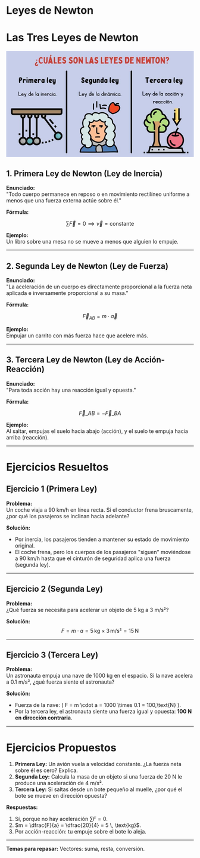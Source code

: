 # Leyes de Newton

# Las Tres Leyes de Newton

![Las 3 leyes de Newton](Imagenes/Imagen_3_leyes_de_newton.jpg)

## 1. Primera Ley de Newton (Ley de Inercia)
**Enunciado:**  
"Todo cuerpo permanece en reposo o en movimiento rectilíneo uniforme a menos que una fuerza externa actúe sobre él."

**Fórmula:**  

$$\sum \vec{F} = 0 \implies \vec{v} = \text{constante}$$

**Ejemplo:**  
Un libro sobre una mesa no se mueve a menos que alguien lo empuje.

---

## 2. Segunda Ley de Newton (Ley de Fuerza)
**Enunciado:**  
"La aceleración de un cuerpo es directamente proporcional a la fuerza neta aplicada e inversamente proporcional a su masa."

**Fórmula:**  

$$\vec{F}_{AB} = m \cdot \vec{a}$$

**Ejemplo:**  
Empujar un carrito con más fuerza hace que acelere más.

---

## 3. Tercera Ley de Newton (Ley de Acción-Reacción)
**Enunciado:**  
"Para toda acción hay una reacción igual y opuesta."

**Fórmula:**  

$$\vec{F}\_{AB} = - \vec{F}\_{BA}$$

**Ejemplo:**  
Al saltar, empujas el suelo hacia abajo (acción), y el suelo te empuja hacia arriba (reacción).

---

# Ejercicios Resueltos

## Ejercicio 1 (Primera Ley)
**Problema:**  
Un coche viaja a 90 km/h en línea recta. Si el conductor frena bruscamente, ¿por qué los pasajeros se inclinan hacia adelante?  

**Solución:**  
- Por inercia, los pasajeros tienden a mantener su estado de movimiento original.  
- El coche frena, pero los cuerpos de los pasajeros "siguen" moviéndose a 90 km/h hasta que el cinturón de seguridad aplica una fuerza (segunda ley).  

---

## Ejercicio 2 (Segunda Ley)
**Problema:**  
¿Qué fuerza se necesita para acelerar un objeto de 5 kg a 3 m/s²?  

**Solución:**  
$$F = m \cdot a = 5\,\text{kg} \times 3\,\text{m/s²} = 15\,\text{N}$$

---

## Ejercicio 3 (Tercera Ley)
**Problema:**  
Un astronauta empuja una nave de 1000 kg en el espacio. Si la nave acelera a 0.1 m/s², ¿qué fuerza siente el astronauta?  

**Solución:**  
- Fuerza de la nave: \( F = m \cdot a = 1000 \times 0.1 = 100\,\text{N} \).  
- Por la tercera ley, el astronauta siente una fuerza igual y opuesta: **100 N en dirección contraria**.  

---

# Ejercicios Propuestos
1. **Primera Ley:** Un avión vuela a velocidad constante. ¿La fuerza neta sobre él es cero? Explica.  
2. **Segunda Ley:** Calcula la masa de un objeto si una fuerza de 20 N le produce una aceleración de 4 m/s².  
3. **Tercera Ley:** Si saltas desde un bote pequeño al muelle, ¿por qué el bote se mueve en dirección opuesta?  

**Respuestas:**  
1. Sí, porque no hay aceleración $\sum F = 0$.  
2. $m = \dfrac{F}{a} = \dfrac{20}{4} = 5 \, \text{kg}$.  
3. Por acción-reacción: tu empuje sobre el bote lo aleja.  

---

**Temas para repasar:** Vectores: suma, resta, conversión.
